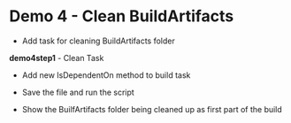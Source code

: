 # Demo 4 - Clean BuildArtifacts

* Add task for cleaning BuildArtifacts folder

**demo4step1** - Clean Task

* Add new IsDependentOn method to build task

* Save the file and run the script

* Show the BuilfArtifacts folder being cleaned up as first part of the build